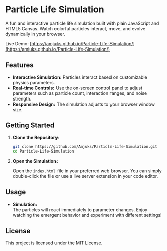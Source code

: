 # Particle Life Simulation

A fun and interactive particle life simulation built with plain JavaScript and HTML5 Canvas. Watch colorful particles interact, move, and evolve dynamically in your browser.

Live Demo: [https://amjuks.github.io/Particle-Life-Simulation/](https://amjuks.github.io/Particle-Life-Simulation/)

## Features

- **Interactive Simulation:** Particles interact based on customizable physics parameters.
- **Real-time Controls:** Use the on-screen control panel to adjust parameters such as particle count, interaction ranges, and noise strength.
- **Responsive Design:** The simulation adjusts to your browser window size.

## Getting Started

1. **Clone the Repository:**

   ```bash
   git clone https://github.com/Amjuks/Particle-Life-Simulation.git
   cd Particle-Life-Simulation
   ```

2. **Open the Simulation:**

   Open the `index.html` file in your preferred web browser. You can simply double-click the file or use a live server extension in your code editor.

## Usage

- **Simulation:**  
  The particles will react immediately to parameter changes. Enjoy watching the emergent behavior and experiment with different settings!

## License

This project is licensed under the MIT License.